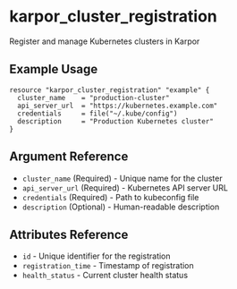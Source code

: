 # karpor_cluster_registration

Register and manage Kubernetes clusters in Karpor

## Example Usage

```hcl
resource "karpor_cluster_registration" "example" {
  cluster_name    = "production-cluster"
  api_server_url  = "https://kubernetes.example.com"
  credentials     = file("~/.kube/config")
  description     = "Production Kubernetes cluster"
}
```

## Argument Reference

- `cluster_name` (Required) - Unique name for the cluster
- `api_server_url` (Required) - Kubernetes API server URL
- `credentials` (Required) - Path to kubeconfig file
- `description` (Optional) - Human-readable description

## Attributes Reference

- `id` - Unique identifier for the registration
- `registration_time` - Timestamp of registration
- `health_status` - Current cluster health status
